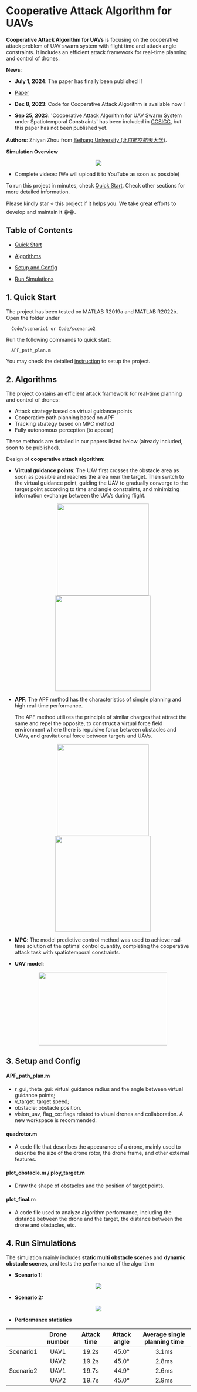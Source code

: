 # Cooperative Attack Algorithm for UAVs

**Cooperative Attack Algorithm for UAVs** is focusing on the cooperative attack problem of UAV swarm system with flight time and attack angle constraints. It includes an efficient attack framework for real-time planning and control of drones. 

**News**: 

- __July 1, 2024__: The paper has finally been published !!
- [Paper](https://link.springer.com/chapter/10.1007/978-981-97-3340-8_42)
  
- __Dec 8, 2023__: Code for Cooperative Attack Algorithm is available now !

- __Sep 25, 2023__: 'Cooperative Attack Algorithm for UAV Swarm System under Spatiotemporal Constraints' has been included in [CCSICC](http://ccsicc.c2.org.cn/), but this paper has not been published yet.

__Authors__: Zhiyan Zhou from [Beihang University (北京航空航天大学)](https://www.buaa.edu.cn/).

**Simulation Overview**

<p align="center">
  <img src="files/overview.gif"/>
</p>

- Complete videos: 
  (We will upload it to YouTube as soon as possible)

To run this project in minutes, check [Quick Start](#1-Quick-Start). Check other sections for more detailed information.

Please kindly star :star: this project if it helps you. We take great efforts to develop and maintain it :grin::grin:.




## Table of Contents

* [Quick Start](#1-Quick-Start)

* [Algorithms](#2-Algorithms)

* [Setup and Config](#3-Setup-and-Config)

* [Run Simulations](#4-run-simulations)

  


## 1. Quick Start

The project has been tested on MATLAB R2019a and MATLAB R2022b. Open the folder under 

```
  Code/scenario1 or Code/scenario2
```

Run the following commands to quick start:

```
  APF_path_plan.m
```

You may check the detailed [instruction](#3-setup-and-config) to setup the project. 



## 2. Algorithms

The project contains an efficient attack framework for real-time planning and control of drones:
* Attack strategy based on virtual guidance points
* Cooperative path planning based on APF
* Tracking strategy based on MPC method
* Fully autonomous perception (to appear)

These methods are detailed in our papers listed below (already included, soon to be published). 


Design of __cooperative attack algorithm__:

- __Virtual guidance points__: The UAV first crosses the obstacle area as soon as possible and reaches the area near the target. Then switch to the virtual guidance point, guiding the UAV to gradually converge to the target point according to time and angle constraints, and minimizing information exchange between the UAVs during flight.

  <p align="center">
    <img src="files/virtual1.png" width = "250" height = "250"/>
      <img src="files/virtual2.png" width = "260" height = "260"/>
  </p>

- __APF__: The APF method has the characteristics of simple planning and high real-time performance. 
  
  The APF method utilizes the principle of similar charges that attract the same and repel the opposite, to construct a virtual force field environment where there is repulsive force between obstacles and UAVs, and gravitational force between targets and UAVs.
  
  <p align="center">
    <img src="files/APF1.png" width = "250" height = "250"/>
      <img src="files/APF2.png" width = "260" height = "260"/>
  </p>
  
- __MPC__: The model predictive control method was used to achieve real-time solution of the optimal control quantity, completing the cooperative attack task with spatiotemporal constraints. 

- __UAV model__: 

  <p align="center">
    <img src="files/model.png" width = "350" height = "200"/>
  </p>

  


## 3. Setup and Config

#### APF_path_plan.m

- r_gui, theta_gui: virtual guidance radius and the angle between virtual guidance points;
- v_target: target speed;
- obstacle: obstacle position.
- vision_uav, flag_co: flags related to visual drones and collaboration. A new workspace is recommended:

#### quadrotor.m

- A code file that describes the appearance of a drone, mainly used to describe the size of the drone rotor, the drone frame, and other external features.

#### plot_obstacle.m / ploy_target.m

- Draw the shape of obstacles and the position of target points.

#### plot_final.m

- A code file used to analyze algorithm performance, including the distance between the drone and the target, the distance between the drone and obstacles, etc.



## 4. Run Simulations

The simulation mainly includes __static multi obstacle scenes__ and __dynamic obstacle scenes__, and tests the performance of the algorithm

- __Scenario 1:__

<p align="center">
  <img src="files/scenario1.gif"/>
</p>

- __Scenario 2:__

<p align="center">
  <img src="files/scenario2.gif"/>
</p>

- __Performance statistics__

|           | Drone number | Attack time | Attack angle | Average single planning time |
| :-------: | :----------: | :---------: | :----------: | :--------------------------: |
| Scenario1 |     UAV1     |    19.2s    |    45.0°     |            3.1ms             |
|           |     UAV2     |    19.2s    |    45.0°     |            2.8ms             |
| Scenario2 |     UAV1     |    19.7s    |    44.9°     |            2.6ms             |
|           |     UAV2     |    19.7s    |    45.0°     |            2.9ms             |

